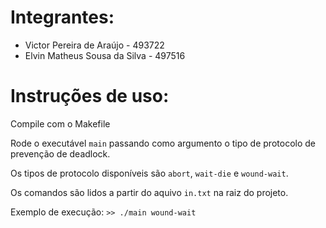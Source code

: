 # Integrantes:
- Victor Pereira de Araújo - 493722
- Elvin Matheus Sousa da Silva - 497516

# Instruções de uso:
Compile com o Makefile

Rode o executável `main` passando como argumento o tipo de protocolo de prevenção de deadlock.

Os tipos de protocolo disponíveis são `abort`, `wait-die` e `wound-wait`.

Os comandos são lidos a partir do aquivo `in.txt` na raiz do projeto.

Exemplo de execução: `>> ./main wound-wait`
